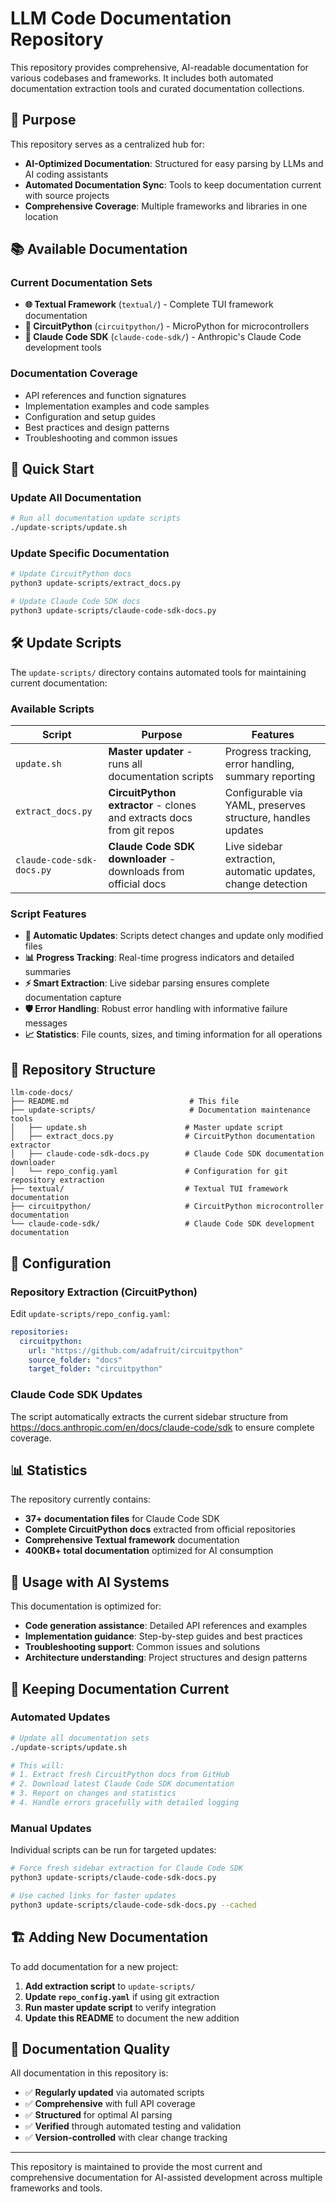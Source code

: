 # LLM Code Documentation Repository

This repository provides comprehensive, AI-readable documentation for various codebases and frameworks. It includes both automated documentation extraction tools and curated documentation collections.

## 🎯 Purpose

This repository serves as a centralized hub for:
- **AI-Optimized Documentation**: Structured for easy parsing by LLMs and AI coding assistants
- **Automated Documentation Sync**: Tools to keep documentation current with source projects
- **Comprehensive Coverage**: Multiple frameworks and libraries in one location

## 📚 Available Documentation

### Current Documentation Sets

- **🌐 Textual Framework** (`textual/`) - Complete TUI framework documentation
- **🔌 CircuitPython** (`circuitpython/`) - MicroPython for microcontrollers  
- **🤖 Claude Code SDK** (`claude-code-sdk/`) - Anthropic's Claude Code development tools

### Documentation Coverage

- API references and function signatures
- Implementation examples and code samples
- Configuration and setup guides
- Best practices and design patterns
- Troubleshooting and common issues

## 🚀 Quick Start

### Update All Documentation
```bash
# Run all documentation update scripts
./update-scripts/update.sh
```

### Update Specific Documentation
```bash
# Update CircuitPython docs
python3 update-scripts/extract_docs.py

# Update Claude Code SDK docs  
python3 update-scripts/claude-code-sdk-docs.py
```

## 🛠️ Update Scripts

The `update-scripts/` directory contains automated tools for maintaining current documentation:

### Available Scripts

| Script | Purpose | Features |
|--------|---------|----------|
| `update.sh` | **Master updater** - runs all documentation scripts | Progress tracking, error handling, summary reporting |
| `extract_docs.py` | **CircuitPython extractor** - clones and extracts docs from git repos | Configurable via YAML, preserves structure, handles updates |
| `claude-code-sdk-docs.py` | **Claude Code SDK downloader** - downloads from official docs | Live sidebar extraction, automatic updates, change detection |

### Script Features

- **🔄 Automatic Updates**: Scripts detect changes and update only modified files
- **📊 Progress Tracking**: Real-time progress indicators and detailed summaries  
- **⚡ Smart Extraction**: Live sidebar parsing ensures complete documentation capture
- **🛡️ Error Handling**: Robust error handling with informative failure messages
- **📈 Statistics**: File counts, sizes, and timing information for all operations

## 📁 Repository Structure

```
llm-code-docs/
├── README.md                           # This file
├── update-scripts/                     # Documentation maintenance tools
│   ├── update.sh                      # Master update script
│   ├── extract_docs.py                # CircuitPython documentation extractor
│   ├── claude-code-sdk-docs.py        # Claude Code SDK documentation downloader
│   └── repo_config.yaml               # Configuration for git repository extraction
├── textual/                           # Textual TUI framework documentation
├── circuitpython/                     # CircuitPython microcontroller documentation  
└── claude-code-sdk/                   # Claude Code SDK development documentation
```

## 🔧 Configuration

### Repository Extraction (CircuitPython)
Edit `update-scripts/repo_config.yaml`:
```yaml
repositories:
  circuitpython:
    url: "https://github.com/adafruit/circuitpython"
    source_folder: "docs"
    target_folder: "circuitpython"
```

### Claude Code SDK Updates
The script automatically extracts the current sidebar structure from https://docs.anthropic.com/en/docs/claude-code/sdk to ensure complete coverage.

## 📊 Statistics

The repository currently contains:
- **37+ documentation files** for Claude Code SDK
- **Complete CircuitPython docs** extracted from official repositories
- **Comprehensive Textual framework** documentation
- **400KB+ total documentation** optimized for AI consumption

## 🎯 Usage with AI Systems

This documentation is optimized for:
- **Code generation assistance**: Detailed API references and examples
- **Implementation guidance**: Step-by-step guides and best practices  
- **Troubleshooting support**: Common issues and solutions
- **Architecture understanding**: Project structures and design patterns

## 🔄 Keeping Documentation Current

### Automated Updates
```bash
# Update all documentation sets
./update-scripts/update.sh

# This will:
# 1. Extract fresh CircuitPython docs from GitHub
# 2. Download latest Claude Code SDK documentation  
# 3. Report on changes and statistics
# 4. Handle errors gracefully with detailed logging
```

### Manual Updates
Individual scripts can be run for targeted updates:
```bash
# Force fresh sidebar extraction for Claude Code SDK
python3 update-scripts/claude-code-sdk-docs.py

# Use cached links for faster updates
python3 update-scripts/claude-code-sdk-docs.py --cached
```

## 🏗️ Adding New Documentation

To add documentation for a new project:

1. **Add extraction script** to `update-scripts/`
2. **Update `repo_config.yaml`** if using git extraction
3. **Run master update script** to verify integration
4. **Update this README** to document the new addition

## 📝 Documentation Quality

All documentation in this repository is:
- ✅ **Regularly updated** via automated scripts
- ✅ **Comprehensive** with full API coverage  
- ✅ **Structured** for optimal AI parsing
- ✅ **Verified** through automated testing and validation
- ✅ **Version-controlled** with clear change tracking

---

This repository is maintained to provide the most current and comprehensive documentation for AI-assisted development across multiple frameworks and tools.